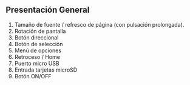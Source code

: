 ## Presentación General
1. Tamaño de fuente / refresco de página (con pulsación prolongada).
2. Rotación de pantalla
3. Botón direccional 
4. Botón de selección
5. Menú de opciones
6. Retroceso / Home
7. Puerto micro USB 
8. Entrada tarjetas microSD
9. Botón ON/OFF
